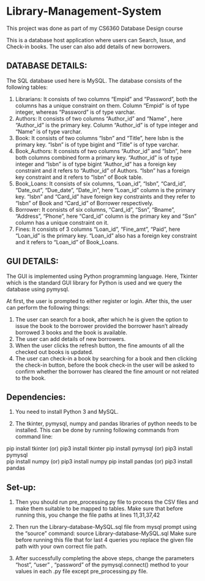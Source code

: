 # Library-Management-System
This project was done as part of my CS6360 Database Design course

This is a database host application where users can Search, Issue, and Check-in books. The user can also add details of new borrowers.


## DATABASE DETAILS: 
The SQL database used here is MySQL. 
The database consists of the following tables:
1. Librarians: It consists of two columns “Empid” and “Password”, both the columns has a unique constraint on them.
Column “Empid” is of type integer, whereas “Password” is of type varchar.
2. Authors: It consists of two columns “Author_id” and “Name” , here “Author_id” is the primary key.
Column “Author_id” is of type integer and “Name” is of type varchar.
3. Book: It consists of two columns “Isbn” and “Title”, here Isbn is the primary key. “Isbn” is of type bigint and “Title” is of type varchar.
4. Book_Authors: It consists of two columns “Author_id” and “Isbn”, here both columns combined form a primary key.
“Author_id” is of type integer and “Isbn” is of type bigint
“Author_id” has a foreign key constraint and it refers to “Author_id” of Authors.
“Isbn” has a foreign key constraint and it refers to “Isbn” of Book table.
5. Book_Loans: It consists of six columns, “Loan_id”, “Isbn”, “Card_id”, “Date_out”, “Due_date”, “Date_in”, here “Loan_id” column is the primary key.
“Isbn” and “Card_id” have foreign key constraints and they refer to “Isbn” of Book and “Card_id” of Borrower respectively.
6. Borrower: It consists of six columns, “Card_id”, “Ssn”, “Bname”, “Address”, “Phone”, here “Card_id” column is the primary key and “Ssn” column has a unique constraint on it.
7. Fines: It consists of 3 columns “Loan_id”, “Fine_amt”, “Paid”, here “Loan_id” is the primary key.
“Loan_id” also has a foreign key constraint and it refers to “Loan_id” of Book_Loans.


## GUI DETAILS:
The GUI is implemented using Python programming language. Here, Tkinter which is the standard GUI library for Python is used and we query the database using pymysql.
       
At first, the user is prompted to either register or login. After this, the user can perform the following things:
1. The user can search for a book, after which he is given the option to issue the book to the borrower provided the borrower hasn’t already borrowed 3 books and the book is available.
2. The user can add details of new borrowers.
3. When the user clicks the refresh button, the fine amounts of all the checked out books is updated.
4. The user can check-in a book by searching for a book and then clicking the check-in button, before the book check-in the user will be asked to confirm whether the borrower has cleared the fine amount or not related to the book.


## Dependencies:
1. You need to install Python 3 and MySQL.

2. The tkinter, pymysql, numpy and pandas libraries of python needs to be installed. This can be done by running following commands from command line:

pip install tkinter (or) pip3 install tkinter
pip install pymysql (or) pip3 install pymysql  
pip install numpy (or) pip3 install numpy
pip install pandas (or) pip3 install pandas

## Set-up:
1. Then you should run pre_processing.py file to process the CSV files and make them suitable to be mapped to tables.
Make sure that before running this, you change the file paths at lines 11,31,37,42

2. Then run the Library-database-MySQL.sql file from mysql prompt using the “source” command:   source Library-database-MySQL.sql
Make sure before running this file that for last 4 queries you replace the given file path with your own correct file path.

3. After successfully completing the above steps, change the parameters “host”, “user” , “password” of the pymysql.connect() method to your values in each .py file except pre_processing.py file.
